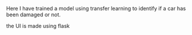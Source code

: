 
Here I have trained a model using transfer learning to identify if a car has been damaged or not.

the UI is made using flask
